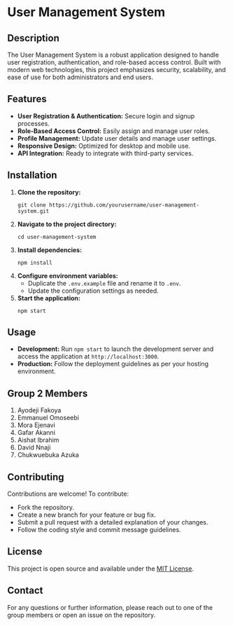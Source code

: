 # User Management System

## Description
The User Management System is a robust application designed to handle user registration, authentication, and role-based access control. Built with modern web technologies, this project emphasizes security, scalability, and ease of use for both administrators and end users.

## Features
- **User Registration & Authentication:** Secure login and signup processes.
- **Role-Based Access Control:** Easily assign and manage user roles.
- **Profile Management:** Update user details and manage user settings.
- **Responsive Design:** Optimized for desktop and mobile use.
- **API Integration:** Ready to integrate with third-party services.

## Installation
1. **Clone the repository:**
   ```
   git clone https://github.com/yourusername/user-management-system.git
   ```
2. **Navigate to the project directory:**
   ```
   cd user-management-system
   ```
3. **Install dependencies:**
   ```
   npm install
   ```
4. **Configure environment variables:**
   - Duplicate the `.env.example` file and rename it to `.env`.
   - Update the configuration settings as needed.
5. **Start the application:**
   ```
   npm start
   ```

## Usage
- **Development:** Run `npm start` to launch the development server and access the application at `http://localhost:3000`.
- **Production:** Follow the deployment guidelines as per your hosting environment.

## Group 2 Members
1. Ayodeji Fakoya  
2. Emmanuel Omoseebi  
3. Mora Ejenavi  
4. Gafar Akanni  
5. Aishat Ibrahim  
6. David Nnaji  
7. Chukwuebuka Azuka

## Contributing
Contributions are welcome! To contribute:
- Fork the repository.
- Create a new branch for your feature or bug fix.
- Submit a pull request with a detailed explanation of your changes.
- Follow the coding style and commit message guidelines.

## License
This project is open source and available under the [MIT License](LICENSE).

## Contact
For any questions or further information, please reach out to one of the group members or open an issue on the repository.
